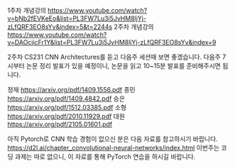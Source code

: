 1주차 개념강의 https://www.youtube.com/watch?v=bNb2fEVKeEo&list=PL3FW7Lu3i5JvHM8ljYj-zLfQRF3EO8sYv&index=5&t=2244s
2주차 개념강의 https://www.youtube.com/watch?v=DAOcjicFr1Y&list=PL3FW7Lu3i5JvHM8ljYj-zLfQRF3EO8sYv&index=9

2주차 CS231 CNN Architectures를 듣고 다음주 세션때 보면 좋겠습니다. 
다음주 7시부터 논문 정리 발표가 있을 예정이니, 논문을 읽고 10~15분 발표를 준비해주시면 됩니다.

정재 https://arxiv.org/pdf/1409.1556.pdf
종민 https://arxiv.org/pdf/1409.4842.pdf
승은 https://arxiv.org/pdf/1512.03385.pdf
소형 https://arxiv.org/pdf/2010.11929.pdf
대원 https://arxiv.org/pdf/2105.01601.pdf

아직 Pytorch로 CNN 학습 경험이 없으신 분은 다음 자료를 참고하시기 바랍니다. 
https://d2l.ai/chapter_convolutional-neural-networks/index.html
이번주는 코딩 과제는 따로 없으니, 이 자료를 통해 PyTorch 연습을 하시길 바랍니다. 
